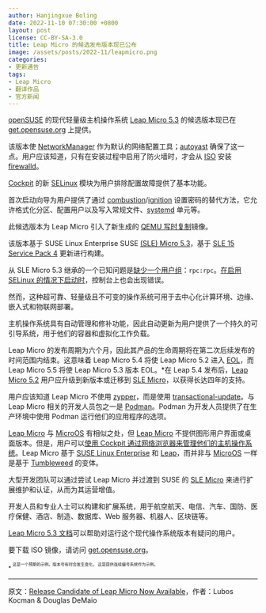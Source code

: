 ```yaml
---
author: Hanjingxue Boling
date: 2022-11-10 07:30:00 +0800
layout: post
license: CC-BY-SA-3.0
title: Leap Micro 的候选发布版本现已公布
image: /assets/posts/2022-11/leapmicro.png
categories:
- 更新通告
tags:
- Leap Micro
- 翻译作品
- 官方新闻
---
```


[openSUSE](https://www.opensuse.org/) 的现代轻量级主机操作系统 [Leap Micro 5.3](https://get.opensuse.org/) 的候选版本现已在 [get.opensuse.org](https://get.opensuse.org/) 上提供。

该版本使 [NetworkManager](https://networkmanager.dev/) 作为默认的网络配置工具；[autoyast](https://github.com/yast/yast-autoinstallation) 确保了这一点。用户应该知道，只有在安装过程中启用了防火墙时，才会从 [ISO](https://en.wikipedia.org/wiki/Optical_disc_image) 安装 [firewalld](https://firewalld.org/)。

[Cockpit](https://cockpit-project.org/) 的新 [SELinux](https://github.com/SELinuxProject) 模块为用户排除配置故障提供了基本功能。

首次启动向导为用户提供了通过 [combustion](https://en.opensuse.org/Portal:MicroOS/Combustion)/[ignition](https://coreos.github.io/ignition/) 设置密码的替代方法，它允许格式化分区、配置用户以及写入常规文件、[systemd](https://freedesktop.org/wiki/Software/systemd/) 单元等。

此候选版本为 Leap Micro 引入了新生成的 [QEMU 写时复制](https://en.wikipedia.org/wiki/Qcow)镜像。

该版本基于 SUSE Linux Enterprise SUSE [(SLE) Micro 5.3](https://www.suse.com/download/sle-micro/)，基于 [SLE 15 Service Pack 4](https://www.suse.com/releasenotes/x86_64/SUSE-SLES/15-SP4/index.html) 更新进行构建。

从 SLE Micro 5.3 继承的一个已知问题是[缺少一个用户组](https://bugzilla.opensuse.org/show_bug.cgi?id=1204929)：`rpc:rpc`。[在启用 SELinux 的情况下启动时](https://www.suse.com/releasenotes/x86_64/SLE-Micro/5.3/index.html#issue-selinux-boot)，控制台上也会出现错误。

然而，这种超可靠、轻量级且不可变的操作系统可用于去中心化计算环境、边缘、嵌入式和物联网部署。

主机操作系统具有自动管理和修补功能，因此自动更新为用户提供了一个持久的可引导系统，用于他们的容器和虚拟化工作负载。

Leap Micro 的发布周期为六个月，因此其产品的生命周期将在第二次后续发布的时间范围内结束。这意味着 Leap Micro 5.4 将使 Leap Micro 5.2 进入 [EOL](https://en.wikipedia.org/wiki/End-of-life_product)，而 Leap Micro 5.5 将使 Leap Micro 5.3 版本 EOL。*在 Leap 5.4 发布后，[Leap Micro 5.2](https://get.opensuse.org/) 用户应升级到新版本或迁移到 [SLE Micro](https://www.suse.com/download/sle-micro/)，以获得长达四年的支持。

用户应该知道 Leap Micro 不使用 [zypper](https://en.opensuse.org/SDB:Zypper_usage)，而是使用 [transactional-update](https://opensuse.github.io/openSUSE-docs-revamped-temp/microos_getting_started/#transcational-update-default)。与 Leap Micro 相关的开发人员包之一是 [Podman](https://github.com/containers/podman/blob/main/RELEASE_NOTES.md#342)。Podman 为开发人员提供了在生产环境中使用 Podman 运行他们的应用程序的选项。

[Leap Micro](https://get.opensuse.org/leapmicro/5.3/) 与 [MicroOS](https://get.opensuse.org/microos/) 有相似之处，但 [Leap Micro](https://get.opensuse.org/leapmicro/) 不提供图形用户界面或桌面版本。但是，用户可以[使用 Cockpit 通过网络浏览器来管理他们的主机操作系统](https://youtu.be/uf5C5OMscDk)。Leap Micro 基于 [SUSE Linux Enterprise](https://www.suse.com/products/server/) 和 [Leap](https://get.opensuse.org/leap)，而并非与 [MicroOS](https://microos.opensuse.org/) 一样是基于 [Tumbleweed](https://get.opensuse.org/tumbleweed/) 的变体。

大型开发团队可以通过尝试 Leap Micro 并过渡到 SUSE 的 [SLE Micro](https://www.suse.com/download/sle-micro/) 来进行扩展维护和认证，从而为其运营增值。

开发人员和专业人士可以构建和扩展系统，用于航空航天、电信、汽车、国防、医疗保健、酒店、制造、数据库、Web 服务器、机器人、区块链等。

[Leap Micro 5.3 文档](https://www.suse.com/releasenotes/x86_64/SLE-Micro/5.3/index.html)可以帮助对运行这个现代操作系统版本有疑问的用户。

要下载 ISO 镜像，请访问 [get.opensuse.org](https://get.opensuse.org/)。

<sup>*<sup> <sup>这是一个预期的示例。版本号有时会发生变化。 这是提供连续编号系统作为示例。<sup>

------

原文：[Release Candidate of Leap Micro Now Available](https://news.opensuse.org/2022/11/09/rc-of-leapmicro-now-available/)，作者：Lubos Kocman & Douglas DeMaio